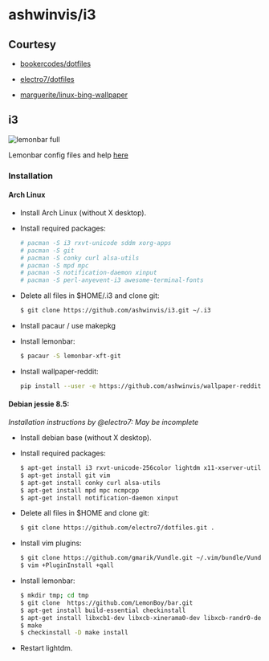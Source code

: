 # ashwinvis/i3 

## Courtesy

 - [bookercodes/dotfiles](https://github.com/bookercodes/dotfiles)

 - [electro7/dotfiles](https://github.com/electro7/dotfiles)

 - [marguerite/linux-bing-wallpaper](https://github.com/marguerite/linux-bing-wallpaper)

## i3

![lemonbar full](https://av.mooo.info/nextcloud/index.php/s/2dw7jD7NzwxLQHd/download)

Lemonbar config files and help [here](https://github.com/ashwinvis/i3/tree/master/.i3/lemonbar)

### Installation

#### Arch Linux

* Install Arch Linux (without X desktop).

* Install required packages:

    ```sh
    # pacman -S i3 rxvt-unicode sddm xorg-apps
    # pacman -S git
    # pacman -S conky curl alsa-utils
    # pacman -S mpd mpc
    # pacman -S notification-daemon xinput
    # pacman -S perl-anyevent-i3 awesome-terminal-fonts
    ```

* Delete all files in $HOME/.i3 and clone git:

    ```sh
    $ git clone https://github.com/ashwinvis/i3.git ~/.i3
    ```

* Install pacaur / use makepkg

* Install lemonbar:

    ```sh
    $ pacaur -S lemonbar-xft-git
    ```

* Install wallpaper-reddit:

    ```sh
    pip install --user -e https://github.com/ashwinvis/wallpaper-reddit.git
    ```

#### Debian jessie 8.5:
*Installation instructions by @electro7: May be incomplete*

* Install debian base (without X desktop).

* Install required packages:

    ```sh
    $ apt-get install i3 rxvt-unicode-256color lightdm x11-xserver-utils
    $ apt-get install git vim
    $ apt-get install conky curl alsa-utils
    $ apt-get install mpd mpc ncmpcpp
    $ apt-get install notification-daemon xinput

    ```

* Delete all files in $HOME and clone git:

    ```sh
    $ git clone https://github.com/electro7/dotfiles.git .
    ```

* Install vim plugins:

    ```sh
    $ git clone https://github.com/gmarik/Vundle.git ~/.vim/bundle/Vundle.vim
    $ vim +PluginInstall +qall
    ```

* Install lemonbar:

    ```sh
    $ mkdir tmp; cd tmp
    $ git clone  https://github.com/LemonBoy/bar.git
    $ apt-get install build-essential checkinstall
    $ apt-get install libxcb1-dev libxcb-xinerama0-dev libxcb-randr0-dev
    $ make
    $ checkinstall -D make install
    ```

* Restart lightdm.    

